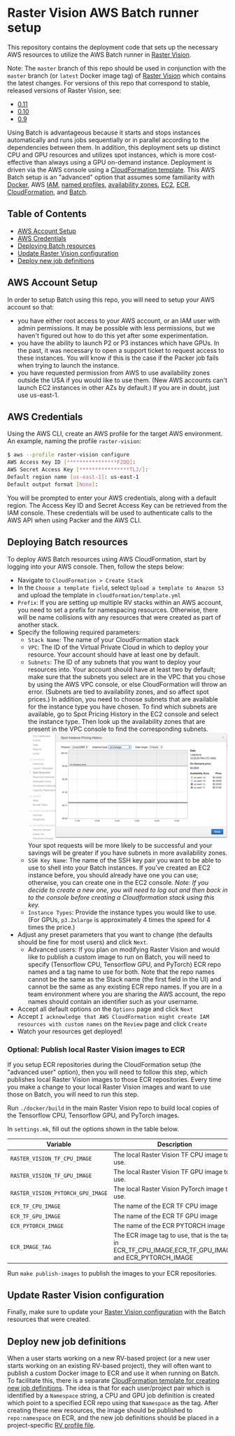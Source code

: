 # Raster Vision AWS Batch runner setup

This repository contains the deployment code that sets up the necessary AWS resources to utilize the AWS Batch runner in [Raster Vision](https://rastervision.io).

Note: The `master` branch of this repo should be used in conjunction with the `master` branch (or `latest` Docker image tag) of [Raster Vision](https://github.com/azavea/raster-vision)
which contains the latest changes. For versions of this repo that correspond to stable, released versions of Raster Vision, see:
* [0.11](https://github.com/azavea/raster-vision-aws/tree/0.11)
* [0.10](https://github.com/azavea/raster-vision-aws/tree/0.10)
* [0.9](https://github.com/azavea/raster-vision-aws/tree/0.9)

Using Batch is advantageous because it starts and stops instances automatically and runs jobs sequentially or in parallel according to the dependencies between them. In addition, this deployment sets up distinct CPU and GPU resources and utilizes spot instances, which is more cost-effective than always using a GPU on-demand instance. Deployment is driven via the AWS console using a [CloudFormation template](https://aws.amazon.com/cloudformation/aws-cloudformation-templates/). This AWS Batch setup is an "advanced" option that assumes some familiarity with [Docker](https://docs.docker.com/), AWS [IAM](https://docs.aws.amazon.com/IAM/latest/UserGuide/introduction.html), [named profiles](https://docs.aws.amazon.com/cli/latest/userguide/cli-configure-profiles.html), [availability zones](https://docs.aws.amazon.com/AWSEC2/latest/UserGuide/using-regions-availability-zones.html), [EC2](https://docs.aws.amazon.com/AWSEC2/latest/UserGuide/concepts.html), [ECR](https://docs.aws.amazon.com/AmazonECR/latest/userguide/what-is-ecr.html), [CloudFormation](https://docs.aws.amazon.com/AWSCloudFormation/latest/UserGuide/Welcome.html), and [Batch](https://docs.aws.amazon.com/batch/latest/userguide/what-is-batch.html).

## Table of Contents ##

* [AWS Account Setup](#aws-account-setup)
* [AWS Credentials](#aws-credentials)
* [Deploying Batch resources](#deploying-batch-resources)
* [Update Raster Vision configuration](#update-raster-vision-configuration)
* [Deploy new job definitions](#deploy-new-job-definitions)

## AWS Account Setup ##

In order to setup Batch using this repo, you will need to setup your AWS account so that:
* you have either root access to your AWS account, or an IAM user with admin permissions. It may be possible with less permissions, but we haven't figured out how to do this yet after some experimentation.
* you have the ability to launch P2 or P3 instances which have GPUs. In the past, it was necessary to open a support ticket to request access to these instances. You will know if this is the case if the Packer job fails when trying to launch the instance.
* you have requested permission from AWS to use availability zones outside the USA if you would like to use them. (New AWS accounts can't launch EC2 instances in other AZs by default.) If you are in doubt, just use us-east-1.

## AWS Credentials ##

Using the AWS CLI, create an AWS profile for the target AWS environment. An example, naming the profile `raster-vision`:

```bash
$ aws --profile raster-vision configure
AWS Access Key ID [****************F2DQ]:
AWS Secret Access Key [****************TLJ/]:
Default region name [us-east-1]: us-east-1
Default output format [None]:
```

You will be prompted to enter your AWS credentials, along with a default region. The Access Key ID and Secret Access Key can be retrieved from the IAM console. These credentials will be used to authenticate calls to the AWS API when using Packer and the AWS CLI.

## Deploying Batch resources ##

To deploy AWS Batch resources using AWS CloudFormation, start by logging into your AWS console. Then, follow the steps below:

- Navigate to `CloudFormation > Create Stack`
- In the `Choose a template field`, select `Upload a template to Amazon S3` and upload the template in `cloudformation/template.yml`
- `Prefix`: If you are setting up multiple RV stacks within an AWS account, you need to set a prefix for namespacing resources. Otherwise, there will be name collisions with any resources that were created as part of another stack.
- Specify the following required parameters:
    - `Stack Name`: The name of your CloudFormation stack
    - `VPC`: The ID of the Virtual Private Cloud in which to deploy your resource. Your account should have at least one by default.
    - `Subnets`: The ID of any subnets that you want to deploy your resources into. Your account should have at least two by default; make sure that the subnets you select are in the VPC that you chose by using the AWS VPC console, or else CloudFormation will throw an error. (Subnets are tied to availability zones, and so affect spot prices.) In addition, you need to choose subnets that are available for the instance type you have chosen. To find which subnets are available, go to Spot Pricing History in the EC2 console and select the instance type. Then look up the availability zones that are present in the VPC console to find the corresponding subnets. ![spot availability zones for p3 instances](/docs/images/spot-azs.png) Your spot requests will be more likely to be successful and your savings will be greater if you have subnets in more availability zones.
    - `SSH Key Name`: The name of the SSH key pair you want to be able to use to shell into your Batch instances. If you've created an EC2 instance before, you should already have one you can use; otherwise, you can create one in the EC2 console. *Note: If you decide to create a new one, you will need to log out and then back in to the console before creating a Cloudformation stack using this key.*
    - `Instance Types`: Provide the instance types you would like to use. (For GPUs, `p3.2xlarge` is approximately 4 times the speed for 4 times the price.)
- Adjust any preset parameters that you want to change (the defaults should be fine for most users) and click `Next`.
    - Advanced users: If you plan on modifying Raster Vision and would like to publish a custom image to run on Batch, you will need to specify (Tensorflow CPU, Tensorflow GPU, and PyTorch) ECR repo names and a tag name to use for both. Note that the repo names cannot be the same as the Stack name (the first field in the UI) and cannot be the same as any existing ECR repo names. If you are in a team environment where you are sharing the AWS account, the repo names should contain an identifier such as your username.
- Accept all default options on the `Options` page and click `Next`
- Accept `I acknowledge that AWS CloudFormation might create IAM resources with custom names` on the `Review` page and click `Create`
- Watch your resources get deployed!

### Optional: Publish local Raster Vision images to ECR

If you setup ECR repositories during the CloudFormation setup (the "advanced user" option), then you will need to follow this step, which publishes local Raster Vision images to those ECR repositories. Every time you make a change to your local Raster Vision images and want to use those on Batch, you will need to run this step.

Run `./docker/build` in the main Raster Vision repo to build local copies of the Tensorflow CPU, Tensorflow GPU, and PyTorch images.

In `settings.mk`, fill out the options shown in the table below.

| Variable         | Description                 |
|------------------------------|------------------------------------------------------------------------------|
| `RASTER_VISION_TF_CPU_IMAGE`        | The local Raster Vision TF CPU image to use.
| `RASTER_VISION_TF_GPU_IMAGE`        | The local Raster Vision TF GPU image to use.
| `RASTER_VISION_PYTORCH_GPU_IMAGE`   | The local Raster Vision PyTorch image to use.
| `ECR_TF_CPU_IMAGE`                  | The name of the ECR TF CPU image
| `ECR_TF_GPU_IMAGE`                  | The name of the ECR TF GPU image
| `ECR_PYTORCH_IMAGE`                  | The name of the ECR PYTORCH image
| `ECR_IMAGE_TAG`              | The ECR image tag to use, that is the tag in ECR_TF_CPU_IMAGE,ECR_TF_GPU_IMAGE, and ECR_PYTORCH_IMAGE |

Run `make publish-images` to publish the images to your ECR repositories.

## Update Raster Vision configuration

Finally, make sure to update your [Raster Vision configuration](https://docs.rastervision.io/en/latest/setup.html#setting-up-aws-batch) with the Batch resources that were created.

## Deploy new job definitions

When a user starts working on a new RV-based project (or a new user starts working on an existing RV-based project), they will often want to publish a custom Docker image to ECR and use it when running on Batch. To facilitate this, there is a separate [CloudFormation template for creating new job definitions](cloudformation/job_def_template.yml). The idea is that for each user/project pair which is identified by a `Namespace` string, a CPU and GPU job definition is created which point to a specified ECR repo using that `Namespace` as the tag. After creating these new resources, the image should be published to `repo:namespace` on ECR, and the new job definitions should be placed in a project-specific [RV profile file](https://docs.rastervision.io/en/latest/setup.html#setting-up-aws-batch).
